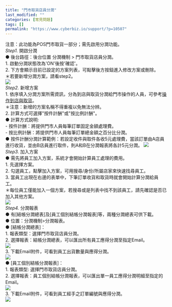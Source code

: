 ```yaml
---
title: "門市取貨店員分潤"
last_modified: ""
categories: [常見問題]
tags: []
permalink: "https://www.cyberbiz.io/support/?p=10507"
---
```


注意：此功能為POS門市取貨一部分；需先啟用分潤功能。  
_Step1._   開啟分潤  
● 後台路徑：後台位置 分潤機制 > 門市取貨店員分潤。  
1\. 啟動分潤狀態改為'ON'後按'確認'。  
2\. 下方會顯示目前已設定的方案列表，可點擊後方按鈕進入修改方案或刪除。  
＊若要新增分潤方案，請看step2。  
![](https://www.cyberbiz.co/support/wp-content/uploads/2020/12/門市取貨_staff_fee_setting.png)  
_Step2._   新增方案  
1\.
依序填入分潤方案所需資訊，分為到店與取貨分潤給門市操作的人員，可參考[操作到店與取貨](https://www.cyberbiz.co/support/?p=10488)。  
＊注意：新增的方案名稱不得重複以免無法分辨。  
2\. 計算方式可選擇"按件計酬"或"按比例計酬"。  
● 計算方式說明:  
\- 按件計酬：將提供門市人員每筆訂單固定金額處理費。  
\- 按比例計酬：將提供門市人員每筆訂單總金額之百分比分潤。  
● 按件計酬分潤計算範例：若設定收件與取件各收5元處理費，當該訂單由A店員進行收貨，並由B店員進行取件，則A和B在分潤報表將各計5元分潤。
![](https://www.cyberbiz.co/support/wp-content/uploads/2021/01/門市取貨_staff_fee_add-1.png)  
_Step3._   加入方案  
● 需先將員工加入方案，系統才會開始計算員工處理的費用。  
1\. 先選擇方案。  
2\. 勾選員工，點擊加入方案，可用搜尋/身份/所屬店家來快速找尋員工。  
3\. 當員工出現在右邊的表單中，下筆訂單收貨和取貨時就會開始計算分潤給員工。  
＊每位員工僅能加入一個方案，若搜尋或是列表中找不到該員工，請先確認是否已加入其他方案。  
![](https://www.cyberbiz.co/support/wp-content/uploads/2020/12/門市取貨_staff_fee_inplan.png)  
_Step4._   分潤報表  
● 有[結帳分潤總表]及[員工個別結帳分潤報表]等，兩種分潤總表可供下載。  
● 位置：分潤機制>分潤報表。  
● [結帳分潤總表]：  
1\. 報表類型：選擇門市取貨店員分潤。  
2\. 選擇報表：結帳分潤總表，可以匯出所有員工應得分潤至指定Email。  
![](https://www.cyberbiz.co/support/wp-content/uploads/2020/12/門市取貨_staff_fee_report-1.png)  
3\. 下載Email附件，可看到員工出貨數量與應得分潤。  
![](https://www.cyberbiz.co/support/wp-content/uploads/2021/01/門市取貨_staff_fee_excel-1.png)  
● [員工個別結帳分潤報表]：  
1\. 報表類型: 選擇門市取貨店員分潤。  
2\. 選擇報表：員工個別結帳分潤報表，可以匯出單一員工應得分潤明細至指定的Email。  
![](https://www.cyberbiz.co/support/wp-content/uploads/2021/01/image-4.png)  
3\. 下載Email附件，可看到員工經手之訂單編號與應得分潤。  
![](https://www.cyberbiz.co/support/wp-content/uploads/2021/01/門市取貨-image-5.png)  


